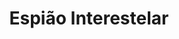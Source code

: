 ---
Numero: 324
title: Espião Interestelar
Autor: Poul Anderson
Co-autor: 
Ano-de-Publicacao: 1984
Titulo-original: Ensign Flandry
Tradutor: Eurico da Fonseca
Co-tradutor: 
Ano-de-edicao: 1966
alias: Poul-Anderson
Autor2-alias: 
Tradutor1-alias: Eurico-da-Fonseca
Tradutor2-alias: 
Titulo-link: 324-Espiao-Interestelar
Capa: 
pags: 258
Capa-link: 
---